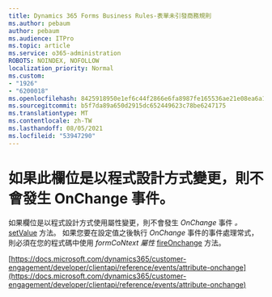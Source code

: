 ```yaml
---
title: Dynamics 365 Forms Business Rules-表單未引發商務規則
ms.author: pebaum
author: pebaum
ms.audience: ITPro
ms.topic: article
ms.service: o365-administration
ROBOTS: NOINDEX, NOFOLLOW
localization_priority: Normal
ms.custom:
- "1926"
- "6200018"
ms.openlocfilehash: 8425918950e1ef6c44f2866e6fa8987fe165536ae21e08ea6a1da880f761d512
ms.sourcegitcommit: b5f7da89a650d2915dc652449623c78be6247175
ms.translationtype: MT
ms.contentlocale: zh-TW
ms.lasthandoff: 08/05/2021
ms.locfileid: "53947290"
---
```

# <a name="onchange-event-does-not-occur-if-the-field-is-changed-programmatically"></a>如果此欄位是以程式設計方式變更，則不會發生 OnChange 事件。

如果欄位是以程式設計方式使用屬性變更，則不會發生 *OnChange* 事件 *。*[setValue](https://docs.microsoft.com/dynamics365/customer-engagement/developer/clientapi/reference/attributes/setvalue) 方法。 如果您要在設定值之後執行 *OnChange* 事件的事件處理常式，則必須在您的程式碼中使用 *formCoNtext 屬性* [fireOnchange](https://docs.microsoft.com/dynamics365/customer-engagement/developer/clientapi/reference/attributes/fireonchange) 方法。

[https://docs.microsoft.com/dynamics365/customer-engagement/developer/clientapi/reference/events/attribute-onchange](https://docs.microsoft.com/dynamics365/customer-engagement/developer/clientapi/reference/events/attribute-onchange)
